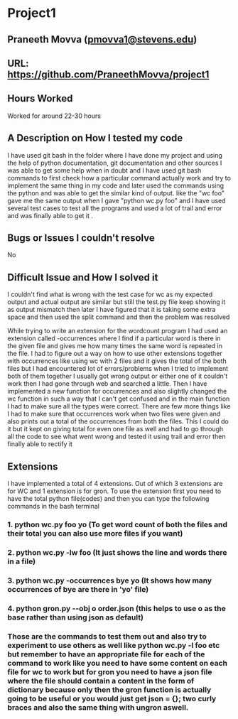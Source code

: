 # Project1

## Praneeth Movva             (pmovva1@stevens.edu)

## URL:  https://github.com/PraneethMovva/project1

## Hours Worked
Worked for around 22-30 hours

## A Description on How I tested my code
 I have used git bash in the folder where I have done my project and using the help of python documentation, git documentation and other sources I was able to get some help when in doubt and I have used git bash commands to first check how a particular command actually work and try to implement the same thing in my code and later used the commands using the python and was able to get the similar kind of output. like the "wc foo" gave me the same output when I gave "python wc.py foo" and I have used several test cases to test all the programs and used a lot of trail and error and was finally able to get it .

## Bugs or Issues I couldn't resolve
No

## Difficult Issue and How I solved it 
I couldn't find what is wrong with the test case for wc as my expected output and actual output are similar but still the test.py file keep showing it as output mismatch then later I have figured that it is taking some extra space and then used the split command and then the problem was resolved

While trying to write an extension for the wordcount program I had used an extension called -occurrences where I find if a particular word is there in the given file and gives me how many times the same word is repeated in the file. I had to figure out a way on how to use other extensions together with occurrences like using wc with 2 files and it gives the total of the both files but I had encountered lot of errors/problems when I tried to implement both of them together I usually got wrong output or either one of it couldn't work then I had gone through web and searched a little. Then I have implemented a new function for occurrences and also slightly changed the wc function in such a way that I can't get confused and in the main function I had to make sure all the types were correct. There are few more things like I had to make sure that occurrences work when two files were given and also prints out a total of the occurrences from both the files. This I could do it but it kept on giving total for even one file as well and had to go through all the code to see what went wrong and tested it using trail and error then finally able to rectify it

## Extensions
I have implemented a total of 4 extensions. Out of which 3 extensions are for WC and 1 extension is for gron. To use the extension first you need to have the total python file(codes) and then you can type the following commands in the bash terminal 
### 1. python wc.py foo yo    (To get word count of both the files and their total you can also use more files if you want)
### 2. python wc.py -lw foo   (It just shows the line and words there in a file)
### 3. python wc.py -occurrences bye yo (It shows how many occurrences of bye are there in 'yo' file)
### 4. python gron.py --obj o order.json     (this helps to use o as the base rather than using json as default)
### Those are the commands to test them out and also try to experiment to use others as well like python wc.py -l foo etc but remember to have an appropriate file for each of the command to work like you need to have some content on each file for wc to work but for gron you need to have a json file where the file should contain a content in the form of dictionary because only then the gron function is actually going to be useful or you would just get json = {}; two curly braces and also the same thing with ungron aswell.
